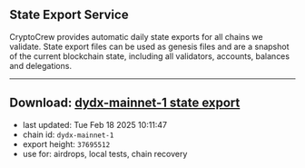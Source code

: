 ## State Export Service
CryptoCrew provides automatic daily state exports for all chains we validate. State export files can be used as genesis files and are a snapshot of the current blockchain state, including all validators, accounts, balances and delegations.

---
**Download: [dydx-mainnet-1 state export](https://dl-tyo.ccvalidators.com/SERVICE/dydx/dydx-mainnet-1_export_37695512.json)**
---

- last updated: Tue Feb 18 2025 10:11:47
- chain id: `dydx-mainnet-1`
- export height: `37695512`
- use for: airdrops, local tests, chain recovery
